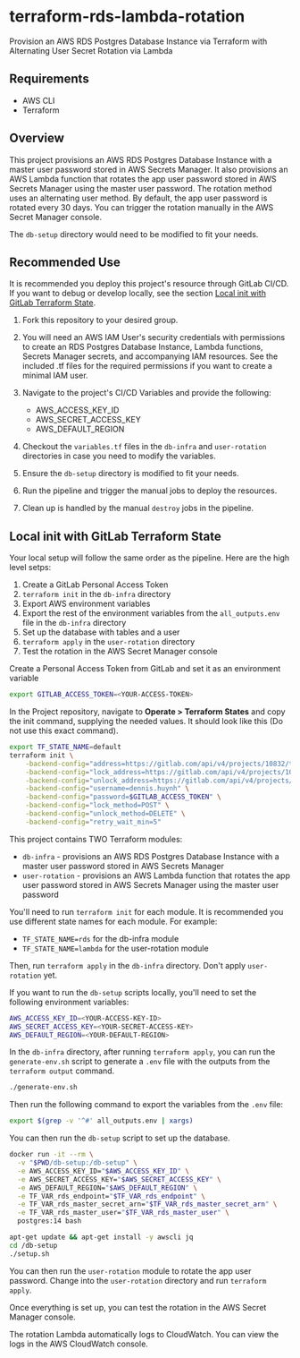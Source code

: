# terraform-rds-lambda-rotation
Provision an AWS RDS Postgres Database Instance via Terraform with Alternating User Secret Rotation via Lambda

## Requirements

- AWS CLI
- Terraform

## Overview

This project provisions an AWS RDS Postgres Database Instance with a master user password stored in AWS Secrets Manager. It also provisions an AWS Lambda function that rotates the app user password stored in AWS Secrets Manager using the master user password. The rotation method uses an alternating user method. By default, the app user password is rotated every 30 days. You can trigger the rotation manually in the AWS Secret Manager console.

The `db-setup` directory would need to be modified to fit your needs.

## Recommended Use

It is recommended you deploy this project's resource through GitLab CI/CD. If you want to debug or develop locally, see the section [Local init with GitLab Terraform State](#local-init-with-gitlab-terraform-state).

1. Fork this repository to your desired group.
1. You will need an AWS IAM User's security credentials with permissions to create an RDS Postgres Database Instance, Lambda functions, Secrets Manager secrets, and accompanying IAM resources. See the included .tf files for the required permissions if you want to create a minimal IAM user.
1. Navigate to the project's CI/CD Variables and provide the following:
    - AWS_ACCESS_KEY_ID
    - AWS_SECRET_ACCESS_KEY
    - AWS_DEFAULT_REGION

1. Checkout the `variables.tf` files in the `db-infra` and `user-rotation` directories in case you need to modify the variables.
1. Ensure the `db-setup` directory is modified to fit your needs.
1. Run the pipeline and trigger the manual jobs to deploy the resources.
1. Clean up is handled by the manual `destroy` jobs in the pipeline.

## Local init with GitLab Terraform State

Your local setup will follow the same order as the pipeline. Here are the high level setps:

1. Create a GitLab Personal Access Token
1. `terraform init` in the `db-infra` directory
1. Export AWS environment variables
1. Export the rest of the environment variables from the `all_outputs.env` file in the `db-infra` directory
1. Set up the database with tables and a user
1. `terraform apply` in the `user-rotation` directory
1. Test the rotation in the AWS Secret Manager console

Create a Personal Access Token from GitLab and set it as an environment variable

```bash
export GITLAB_ACCESS_TOKEN=<YOUR-ACCESS-TOKEN>
```

In the Project repository, navigate to **Operate > Terraform States** and copy the init command, supplying the needed values. It should look like this (Do not use this exact command).

```bash
export TF_STATE_NAME=default
terraform init \
    -backend-config="address=https://gitlab.com/api/v4/projects/10832/terraform/state/$TF_STATE_NAME" \
    -backend-config="lock_address=https://gitlab.com/api/v4/projects/10832/terraform/state/$TF_STATE_NAME/lock" \
    -backend-config="unlock_address=https://gitlab.com/api/v4/projects/10832/terraform/state/$TF_STATE_NAME/lock" \
    -backend-config="username=dennis.huynh" \
    -backend-config="password=$GITLAB_ACCESS_TOKEN" \
    -backend-config="lock_method=POST" \
    -backend-config="unlock_method=DELETE" \
    -backend-config="retry_wait_min=5"
```

This project contains TWO Terraform modules:

- `db-infra` - provisions an AWS RDS Postgres Database Instance with a master user password stored in AWS Secrets Manager
- `user-rotation` - provisions an AWS Lambda function that rotates the app user password stored in AWS Secrets Manager using the master user password

You'll need to run `terraform init` for each module. It is recommended you use different state names for each module. For example:

- `TF_STATE_NAME=rds` for the db-infra module
- `TF_STATE_NAME=lambda` for the user-rotation module

Then, run `terraform apply` in the `db-infra` directory. Don't apply `user-rotation` yet.

If you want to run the `db-setup` scripts locally, you'll need to set the following environment variables:

```bash
AWS_ACCESS_KEY_ID=<YOUR-ACCESS-KEY-ID>
AWS_SECRET_ACCESS_KEY=<YOUR-SECRET-ACCESS-KEY>
AWS_DEFAULT_REGION=<YOUR-DEFAULT-REGION>
```

In the `db-infra` directory, after running `terraform apply`, you can run the `generate-env.sh` script to generate a `.env` file with the outputs from the `terraform output` command.

```bash
./generate-env.sh
```

Then run the following command to export the variables from the `.env` file:

```bash
export $(grep -v '^#' all_outputs.env | xargs)
```

You can then run the `db-setup` script to set up the database.

```bash
docker run -it --rm \
  -v "$PWD/db-setup:/db-setup" \
  -e AWS_ACCESS_KEY_ID="$AWS_ACCESS_KEY_ID" \
  -e AWS_SECRET_ACCESS_KEY="$AWS_SECRET_ACCESS_KEY" \
  -e AWS_DEFAULT_REGION="$AWS_DEFAULT_REGION" \
  -e TF_VAR_rds_endpoint="$TF_VAR_rds_endpoint" \
  -e TF_VAR_rds_master_secret_arn="$TF_VAR_rds_master_secret_arn" \
  -e TF_VAR_rds_master_user="$TF_VAR_rds_master_user" \
  postgres:14 bash
```

```bash
apt-get update && apt-get install -y awscli jq
cd /db-setup
./setup.sh
```

You can then run the `user-rotation` module to rotate the app user password. Change into the `user-rotation` directory and run `terraform apply`.

Once everything is set up, you can test the rotation in the AWS Secret Manager console.

The rotation Lambda automatically logs to CloudWatch. You can view the logs in the AWS CloudWatch console.
